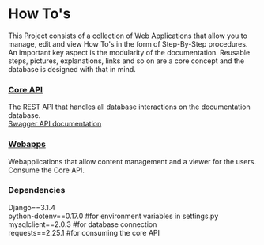 # How To's
This Project consists of a collection of Web Applications that allow you to manage, edit and view How To's in the form of Step-By-Step procedures. An important key aspect is the modularity of the documentation. Reusable steps, pictures, explanations, links and so on are a core concept and the database is designed with that in mind.

### [Core API](https://github.com/tiveritz/how-tos-api)
The REST API that handles all database interactions on the documentation database.<br>
[Swagger API documentation](https://api.tiveritz.at)

### [Webapps](https://github.com/tiveritz/how-tos-webapps)
Webapplications that allow content management and a viewer for the users. Consume the Core API.

### Dependencies
Django==3.1.4<br/>
python-dotenv==0.17.0 #for environment variables in settings.py<br/>
mysqlclient==2.0.3 #for database connection<br/>
requests==2.25.1 #for consuming the core API<br/>
